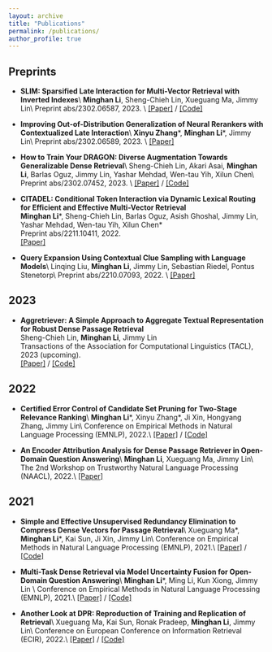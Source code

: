 ```yaml
---
layout: archive
title: "Publications"
permalink: /publications/
author_profile: true
---
```


## Preprints
- **SLIM: Sparsified Late Interaction for Multi-Vector Retrieval with Inverted Indexes**\\
**Minghan Li**, Sheng-Chieh Lin, Xueguang Ma, Jimmy Lin\\
Preprint abs/2302.06587, 2023.        \\
[\[Paper\]](https://arxiv.org/abs/2302.06587) / [\[Code\]](https://github.com/castorini/pyserini/blob/master/docs/experiments-slim.md)

- **Improving Out-of-Distribution Generalization of Neural Rerankers with Contextualized Late Interaction**\\
**Xinyu Zhang**\*, **Minghan Li**\*, Jimmy Lin\\
Preprint abs/2302.06589, 2023.        \\
[\[Paper\]](https://arxiv.org/abs/2302.06589)


- **How to Train Your DRAGON: Diverse Augmentation Towards Generalizable Dense Retrieval**\\
Sheng-Chieh Lin, Akari Asai, **Minghan Li**, Barlas Oguz, Jimmy Lin, Yashar Mehdad, Wen-tau Yih, Xilun Chen\\
Preprint abs/2302.07452, 2023.        \\
[\[Paper\]](https://arxiv.org/abs/2302.07452) / [\[Code\]](https://github.com/facebookresearch/dpr-scale)

- **CITADEL: Conditional Token Interaction via Dynamic Lexical Routing for Efficient and Effective Multi-Vector Retrieval**  
**Minghan Li**\*, Sheng-Chieh Lin, Barlas Oguz, Asish Ghoshal, Jimmy Lin, Yashar Mehdad, Wen-tau Yih, Xilun Chen\*      
Preprint abs/2211.10411, 2022.        
[\[Paper\]](https://arxiv.org/abs/2211.10411)

- **Query Expansion Using Contextual Clue Sampling with Language Models**\\
Linqing Liu, **Minghan Li**, Jimmy Lin, Sebastian Riedel, Pontus Stenetorp\\
Preprint abs/2210.07093, 2022.        \\
[\[Paper\]](https://arxiv.org/abs/2210.07093v1)

## 2023
- **Aggretriever: A Simple Approach to Aggregate Textual Representation for Robust Dense Passage Retrieval**  
Sheng-Chieh Lin, **Minghan Li**, Jimmy Lin           
Transactions of the Association for Computational Linguistics (TACL), 2023 (upcoming).   
[\[Paper\]](https://arxiv.org/abs/2208.00511) / [\[Code\]](https://github.com/castorini/dhr)     

## 2022
- **Certified Error Control of Candidate Set Pruning for Two-Stage Relevance Ranking**\\
**Minghan Li**\*, Xinyu Zhang\*, Ji Xin, Hongyang Zhang, Jimmy Lin\\
Conference on Empirical Methods in Natural Language Processing (EMNLP), 2022.\\
[\[Paper\]](https://aclanthology.org/2022.emnlp-main.23/) / [\[Code\]](https://github.com/alexlimh/CEC-Ranking)     

- **An Encoder Attribution Analysis for Dense Passage Retriever in Open-Domain Question Answering**\\
**Minghan Li**, Xueguang Ma, Jimmy Lin\\
The 2nd Workshop on Trustworthy Natural Language Processing (NAACL), 2022.\\
[\[Paper\]](https://aclanthology.org/2022.trustnlp-1.1) 


## 2021       
- **Simple and Effective Unsupervised Redundancy Elimination to Compress Dense Vectors for Passage Retrieval**\\
Xueguang Ma\*, **Minghan Li**\*, Kai Sun, Ji Xin, Jimmy Lin\\
Conference on Empirical Methods in Natural Language Processing (EMNLP), 2021.\\
[\[Paper\]](https://aclanthology.org/2021.emnlp-main.227/) / [\[Code\]](https://github.com/castorini/pyserini/blob/master/docs/experiments-dpr-compression.md)

- **Multi-Task Dense Retrieval via Model Uncertainty Fusion for Open-Domain Question Answering**\\
**Minghan Li**\*, Ming Li, Kun Xiong, Jimmy Lin \\
Conference on Empirical Methods in Natural Language Processing (EMNLP), 2021.\\
[\[Paper\]](	
https://aclanthology.org/2021.findings-emnlp.26/) / [\[Code\]](https://github.com/alexlimh/DPR_MUF)

- **Another Look at DPR: Reproduction of Training and Replication of Retrieval**\\
Xueguang Ma, Kai Sun, Ronak Pradeep, **Minghan Li**, Jimmy Lin\\
Conference on European Conference on Information Retrieval (ECIR), 2022.\\
[\[Paper\]](	
https://dl.acm.org/doi/abs/10.1007/978-3-030-99736-6_41) / [\[Code\]](https://github.com/castorini/pyserini/blob/master/docs/experiments-dpr.md)
